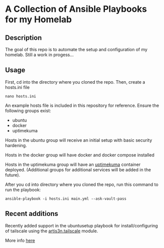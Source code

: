 # A Collection of Ansible Playbooks for my Homelab
## Description
The goal of this repo is to automate the setup and configuration of my homelab. Still a work in progess...
## Usage
First, cd into the directory where you cloned the repo. Then, create a hosts.ini file

```
nano hosts.ini
```

An example hosts file is included in this repository for reference. Ensure the following groups exist:

<ul>
	<li> ubuntu
	<li> docker
	<li> uptimekuma
</ul>

Hosts in the ubuntu group will receive an initial setup with basic security hardening.

Hosts in the docker group will have docker and docker compose installed

Hosts in the uptimekuma group will have an [uptimekuma](https://uptime.kuma.pet/) container deployed. (Additional groups for additional services will be added in the future).

After you cd into directory where you cloned the repo, run this command to run the playbook:

```
ansible-playbook -i hosts.ini main.yml --ask-vault-pass
```

## Recent additions

Recently added support in the ubuntusetup playbook for install/configuring of tailscale using the [artis3n.tailscale](https://galaxy.ansible.com/ui/standalone/roles/artis3n/tailscale/) module. <br>

More info [here](./TAILSCALE.md)